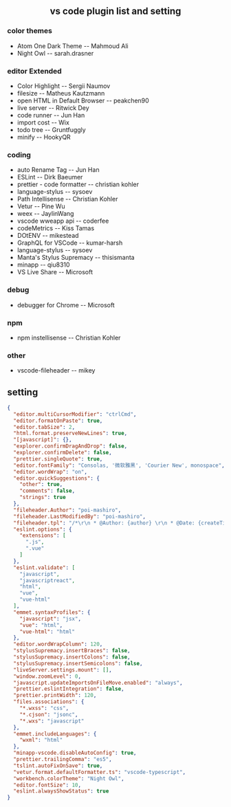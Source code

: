 <center><h2>vs code plugin list and setting</h2></center>

### color themes
* Atom One Dark Theme -- Mahmoud Ali
* Night Owl -- sarah.drasner

### editor Extended
* Color Highlight -- Sergii Naumov  
* filesize -- Matheus Kautzmann  
* open HTML in Default Browser -- peakchen90  
* live server -- Ritwick Dey  
* code runner -- Jun Han  
* import cost -- Wix  
* todo tree -- Gruntfuggly  
* minify -- HookyQR  


### coding
* auto Rename Tag -- Jun Han  
* ESLint -- Dirk Baeumer  
* prettier - code formatter -- christian kohler  
* language-stylus -- sysoev  
* Path Intellisense -- Christian Kohler
* Vetur -- Pine Wu  
* weex -- JaylinWang  
* vscode wweapp api -- coderfee    
* codeMetrics -- Kiss Tamas    
* DOtENV -- mikestead  
* GraphQL for VSCode -- kumar-harsh  
* language-stylus -- sysoev
* Manta's Stylus Supremacy -- thisismanta
* minapp -- qiu8310
* VS Live Share -- Microsoft


### debug
* debugger for Chrome -- Microsoft  

### npm
* npm instellisense -- Christian Kohler

### other
* vscode-fileheader -- mikey

## setting
```json
{
  "editor.multiCursorModifier": "ctrlCmd",
  "editor.formatOnPaste": true,
  "editor.tabSize": 2,
  "html.format.preserveNewLines": true,
  "[javascript]": {},
  "explorer.confirmDragAndDrop": false,
  "explorer.confirmDelete": false,
  "prettier.singleQuote": true,
  "editor.fontFamily": "Consolas, '微软雅黑', 'Courier New', monospace",
  "editor.wordWrap": "on",
  "editor.quickSuggestions": {
    "other": true,
    "comments": false,
    "strings": true
  },
  "fileheader.Author": "poi-mashiro",
  "fileheader.LastModifiedBy": "poi-mashiro",
  "fileheader.tpl": "/*\r\n * @Author: {author} \r\n * @Date: {createTime} \r\n * @Last Modified by:   {lastModifiedBy} \r\n * @Last Modified time: {updateTime} \r\n */\r\n",
  "eslint.options": {
    "extensions": [
      ".js",
      ".vue"
    ]
  },
  "eslint.validate": [
    "javascript",
    "javascriptreact",
    "html",
    "vue",
    "vue-html"
  ],
  "emmet.syntaxProfiles": {
    "javascript": "jsx",
    "vue": "html",
    "vue-html": "html"
  },
  "editor.wordWrapColumn": 120,
  "stylusSupremacy.insertBraces": false,
  "stylusSupremacy.insertColons": false,
  "stylusSupremacy.insertSemicolons": false,
  "liveServer.settings.mount": [],
  "window.zoomLevel": 0,
  "javascript.updateImportsOnFileMove.enabled": "always",
  "prettier.eslintIntegration": false,
  "prettier.printWidth": 120,
  "files.associations": {
    "*.wxss": "css",
    "*.cjson": "jsonc",
    "*.wxs": "javascript"
  },
  "emmet.includeLanguages": {
    "wxml": "html"
  },
  "minapp-vscode.disableAutoConfig": true,
  "prettier.trailingComma": "es5",
  "tslint.autoFixOnSave": true,
  "vetur.format.defaultFormatter.ts": "vscode-typescript",
  "workbench.colorTheme": "Night Owl",
  "editor.fontSize": 10,
  "eslint.alwaysShowStatus": true
}
```
